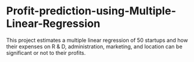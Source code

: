 # Profit-prediction-using-Multiple-Linear-Regression
This project estimates a multiple linear regression of 50 startups and how their expenses on R &amp; D, administration, marketing, and location can be significant or not to their profits.
